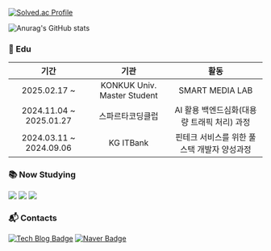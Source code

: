 [![Solved.ac Profile](http://mazassumnida.wtf/api/v2/generate_badge?boj=joke99)](https://solved.ac/joke99/)

![Anurag's GitHub stats](https://github-readme-stats.vercel.app/api?username=Hxxseung&show_icons=true&theme=transparent)

<h3>📘 Edu </h3>

|기간|기관|활동|
|:-:|:-:|:-:|
2025.02.17 ~ |  KONKUK Univ. Master Student | SMART MEDIA LAB | AI <br>
2024.11.04 ~ 2025.01.27 | 스파르타코딩클럽 | AI 활용 백엔드심화(대용량 트래픽 처리) 과정 <br>
2024.03.11 ~ 2024.09.06 | KG ITBank | 핀테크 서비스를 위한 풀스택 개발자 양성과정 

<h3>📚 Now Studying </h3>
<div>
<img src="https://img.shields.io/badge/java-007396?style=flat-square&logo=java&logoColor=white"/>
<img src="https://img.shields.io/badge/Python-3776AB?style=flat-square&logo=Python&logoColor=white"/>
<img src="https://img.shields.io/badge/Spring-6DB33F?style=flat-square&logo=Spring&logoColor=white"/>
</div>


<h3> 📬 Contacts </h3>
<div>
  
[![Tech Blog Badge](http://img.shields.io/badge/-Tech%20blog-black?style=flat-square&logo=github&link=https://dev-heesxxung.tistory.com/)](https://dev-heesxxung.tistory.com/)
[![Naver Badge](https://img.shields.io/badge/Naver-03C75A?style=flat-square&logo=Naver&logoColor=white&link=mailto:soaorsith2@naver.com)](mailto:soaorsith2@naver.com)

</div>

